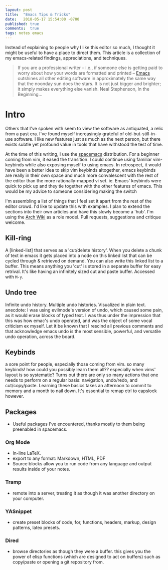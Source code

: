 ```yaml
---
layout: post
title:  "Emacs Tips & Tricks"
date:   2018-05-17 15:54:00 -0700
published: true
comments:  true
tags: notes emacs
---
```

Instead of explaining to people why I like this editor so much, I thought it might be useful to have a place to direct them. This article is a collection of my emacs-related findings, appreciations, and techniques.

>If you are a professional writer – i.e., if someone else is getting paid to worry about how your words are formatted and printed – [Emacs][emacs-main] outshines all other editing software in approximately the same way that the noonday sun does the stars. It is not just bigger and brighter; it simply makes everything else vanish.
> Neal Stephenson, In the Beginning…

# Intro

Others that I've spoken with seem to view the software as antiquated, a relic from a past era.
I've found myself increasingly grateful of old-but-still-in-use software. I like new features just as much as the next person, but there exists subtle yet profound value in tools that have withstood the test of time.

At the time of this writing, I use the [spacemacs][spacemacs-main] distribution. For a beginner coming from vim, it eased the transition. I could continue using familiar vim-keybinds while also exposing myself to using emacs. In retrospect, it would have been a better idea to skip vim keybinds altogether, emacs keybinds are really in their own space and much more convalescent with the rest of the editor than the more rationally-mapped vi set. ie. Emacs' keybinds were quick to pick up and they tie together with the other features of emacs. This would be my advice to someone considering making the switch

I'm assembling a list of things that I feel set it apart from the rest of the editor crowd. I'd like to update this with examples. I plan to extend the sections into their own articles and have this slowly become a 'hub'. I'm using the [Arch Wiki][archWiki] as a role model. Pull requests, suggestions and critique welcome.

## Kill-ring

A [linked-list] that serves as a 'cut/delete history'. When you delete a chunk of text in emacs it gets placed into a node on this linked list that can be cycled through & retrieved on demand. You can also write this linked list to a buffer. This means anything you 'cut' is stored in a separate buffer for easy retrival. It's like having an infinitely sized cut and paste buffer.
Accessed with `M-y`.

## Undo tree

Infinite undo history. Multiple undo histories. Visualized in plain text.
anecdote: I was using evilmode's version of undo, which caused some pain, as it would erase blocks of typed text. I was thus under the impression that this was how emac's undo operated, and was the object of some vocal criticism ex myself. Let it be known that I rescind all previous comments and that acknowledge emacs undo is the most sensible, powerful, and versatile undo operation, across the board.

## Keybinds

a sore point for people, especially those coming from vim. so many keybinds! how could you possibly learn them all?? especially when vims' layout is so systematic? Turns out there are only so many actions that one needs to perform on a regular basis: navigation, undo/redo, and cut/copy/paste. Learning these basics takes an afternoon to commit to memory and a month to nail down. It's essential to remap ctrl to capslock however.

## Packages

- Useful packages I've encountered, thanks mostly to them being preenabled in spacemacs.

### Org Mode

- In-line LaTeX.
- export to any format: Markdown, HTML, PDF
- Source blocks allow you to run code from any language and output results inside of your notes.

### Tramp

- remote into a server, treating it as though it was another directory on your computer.

### YASnippet

- create preset blocks of code, for, functions, headers, markup, design patterns, latex presets.

### Dired

- browse directories as though they were a buffer. this gives you the power of elisp functions (which are designed to act on buffers) such as copy/paste or opening a git repository from.

[emacs-main]: https://www.gnu.org/software/emacs/
[spacemacs-main]: http://spacemacs.org/
[archWiki]: https://wiki.archlinux.org/
